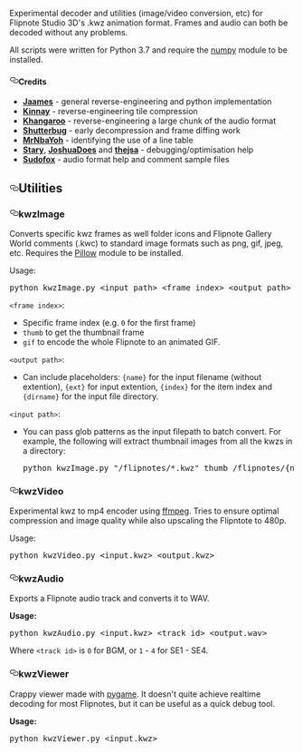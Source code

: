 <p>Experimental decoder and utilities (image/video conversion, etc) for Flipnote Studio 3D's .kwz animation format. Frames and audio can both be decoded without any problems.</p>
<p>All scripts were written for Python 3.7 and require the <a href="http://www.numpy.org/" rel="nofollow">numpy</a> module to be installed.</p>
<h4><a id="user-content-credits" class="anchor" aria-hidden="true" href="#credits"><svg class="octicon octicon-link" viewbox="0 0 16 16" version="1.1" width="16" height="16" aria-hidden="true"><path fill-rule="evenodd" d="M4 9h1v1H4c-1.5 0-3-1.69-3-3.5S2.55 3 4 3h4c1.45 0 3 1.69 3 3.5 0 1.41-.91 2.72-2 3.25V8.59c.58-.45 1-1.27 1-2.09C10 5.22 8.98 4 8 4H4c-.98 0-2 1.22-2 2.5S3 9 4 9zm9-3h-1v1h1c1 0 2 1.22 2 2.5S13.98 12 13 12H9c-.98 0-2-1.22-2-2.5 0-.83.42-1.64 1-2.09V6.25c-1.09.53-2 1.84-2 3.25C6 11.31 7.55 13 9 13h4c1.45 0 3-1.69 3-3.5S14.5 6 13 6z"></path></svg></a>Credits</h4>
<ul>
<li><strong><a href="https://github.com/jaames">Jaames</a></strong> - general reverse-engineering and python implementation</li>
<li><strong><a href="https://github.com/Kinnay">Kinnay</a></strong> - reverse-engineering tile compression</li>
<li><strong><a href="https://github.com/khang06">Khangaroo</a></strong> - reverse-engineering a large chunk of the audio format</li>
<li><strong><a href="https://github.com/shutterbug2000">Shutterbug</a></strong> - early decompression and frame diffing work</li>
<li><strong><a href="https://github.com/MrNbaYoh">MrNbaYoh</a></strong> - identifying the use of a line table</li>
<li><strong><a href="https://github.com/stary2001">Stary</a></strong>, <strong><a href="https://github.com/JoshuaDoes">JoshuaDoes</a></strong> and <strong><a href="https://github.com/thejsa">thejsa</a></strong> - debugging/optimisation help</li>
<li><strong><a href="https://github.com/sudofox">Sudofox</a></strong> - audio format help and comment sample files</li>
</ul>
<h2><a id="user-content-utilities" class="anchor" aria-hidden="true" href="#utilities"><svg class="octicon octicon-link" viewbox="0 0 16 16" version="1.1" width="16" height="16" aria-hidden="true"><path fill-rule="evenodd" d="M4 9h1v1H4c-1.5 0-3-1.69-3-3.5S2.55 3 4 3h4c1.45 0 3 1.69 3 3.5 0 1.41-.91 2.72-2 3.25V8.59c.58-.45 1-1.27 1-2.09C10 5.22 8.98 4 8 4H4c-.98 0-2 1.22-2 2.5S3 9 4 9zm9-3h-1v1h1c1 0 2 1.22 2 2.5S13.98 12 13 12H9c-.98 0-2-1.22-2-2.5 0-.83.42-1.64 1-2.09V6.25c-1.09.53-2 1.84-2 3.25C6 11.31 7.55 13 9 13h4c1.45 0 3-1.69 3-3.5S14.5 6 13 6z"></path></svg></a>Utilities</h2>
<h3><a id="user-content-kwzimage" class="anchor" aria-hidden="true" href="#kwzimage"><svg class="octicon octicon-link" viewbox="0 0 16 16" version="1.1" width="16" height="16" aria-hidden="true"><path fill-rule="evenodd" d="M4 9h1v1H4c-1.5 0-3-1.69-3-3.5S2.55 3 4 3h4c1.45 0 3 1.69 3 3.5 0 1.41-.91 2.72-2 3.25V8.59c.58-.45 1-1.27 1-2.09C10 5.22 8.98 4 8 4H4c-.98 0-2 1.22-2 2.5S3 9 4 9zm9-3h-1v1h1c1 0 2 1.22 2 2.5S13.98 12 13 12H9c-.98 0-2-1.22-2-2.5 0-.83.42-1.64 1-2.09V6.25c-1.09.53-2 1.84-2 3.25C6 11.31 7.55 13 9 13h4c1.45 0 3-1.69 3-3.5S14.5 6 13 6z"></path></svg></a>kwzImage</h3>
<p>Converts specific kwz frames as well folder icons and Flipnote Gallery World comments (.kwc) to standard image formats such as png, gif, jpeg, etc. Requires the <a href="https://pillow.readthedocs.io/en/5.2.x/" rel="nofollow">Pillow</a> module to be installed.</p>
<p>Usage:</p>
<div class="highlight highlight-source-shell"><pre>python kwzImage.py <span class="pl-k">&lt;</span>input path<span class="pl-k">&gt;</span> <span class="pl-k">&lt;</span>frame index<span class="pl-k">&gt;</span> <span class="pl-k">&lt;</span>output path<span class="pl-k">&gt;</span></pre></div>
<p><code>&lt;frame index&gt;</code>:</p>
<ul>
<li>Specific frame index (e.g. <code>0</code> for the first frame)</li>
<li><code>thumb</code> to get the thumbnail frame</li>
<li><code>gif</code> to encode the whole Flipnote to an animated GIF.</li>
</ul>
<p><code>&lt;output path&gt;</code>:</p>
<ul>
<li>Can include placeholders: <code>{name}</code> for the input filename (without extention), <code>{ext}</code> for input extention, <code>{index}</code> for the item index and <code>{dirname}</code> for the input file directory.</li>
</ul>
<p><code>&lt;input path&gt;</code>:</p>
<ul>
<li>
<p>You can pass glob patterns as the input filepath to batch convert. For example, the following will extract thumbnail images from all the kwzs in a directory:</p>
<div class="highlight highlight-source-shell"><pre>python kwzImage.py <span class="pl-s"><span class="pl-pds">"</span>/flipnotes/*.kwz<span class="pl-pds">"</span></span> thumb /flipnotes/{name}.png</pre></div>
</li>
</ul>
<h3><a id="user-content-kwzvideo" class="anchor" aria-hidden="true" href="#kwzvideo"><svg class="octicon octicon-link" viewbox="0 0 16 16" version="1.1" width="16" height="16" aria-hidden="true"><path fill-rule="evenodd" d="M4 9h1v1H4c-1.5 0-3-1.69-3-3.5S2.55 3 4 3h4c1.45 0 3 1.69 3 3.5 0 1.41-.91 2.72-2 3.25V8.59c.58-.45 1-1.27 1-2.09C10 5.22 8.98 4 8 4H4c-.98 0-2 1.22-2 2.5S3 9 4 9zm9-3h-1v1h1c1 0 2 1.22 2 2.5S13.98 12 13 12H9c-.98 0-2-1.22-2-2.5 0-.83.42-1.64 1-2.09V6.25c-1.09.53-2 1.84-2 3.25C6 11.31 7.55 13 9 13h4c1.45 0 3-1.69 3-3.5S14.5 6 13 6z"></path></svg></a>kwzVideo</h3>
<p>Experimental kwz to mp4 encoder using <a href="https://www.ffmpeg.org/" rel="nofollow">ffmpeg</a>. Tries to ensure optimal compression and image quality while also upscaling the Flipntote to 480p.</p>
<p>Usage:</p>
<div class="highlight highlight-source-shell"><pre>python kwzVideo.py <span class="pl-k">&lt;</span>input.kwz<span class="pl-k">&gt;</span> <span class="pl-k">&lt;</span>output.kwz<span class="pl-k">&gt;</span></pre></div>
<h3><a id="user-content-kwzaudio" class="anchor" aria-hidden="true" href="#kwzaudio"><svg class="octicon octicon-link" viewbox="0 0 16 16" version="1.1" width="16" height="16" aria-hidden="true"><path fill-rule="evenodd" d="M4 9h1v1H4c-1.5 0-3-1.69-3-3.5S2.55 3 4 3h4c1.45 0 3 1.69 3 3.5 0 1.41-.91 2.72-2 3.25V8.59c.58-.45 1-1.27 1-2.09C10 5.22 8.98 4 8 4H4c-.98 0-2 1.22-2 2.5S3 9 4 9zm9-3h-1v1h1c1 0 2 1.22 2 2.5S13.98 12 13 12H9c-.98 0-2-1.22-2-2.5 0-.83.42-1.64 1-2.09V6.25c-1.09.53-2 1.84-2 3.25C6 11.31 7.55 13 9 13h4c1.45 0 3-1.69 3-3.5S14.5 6 13 6z"></path></svg></a>kwzAudio</h3>
<p>Exports a Flipnote audio track and converts it to WAV.</p>
<p><strong>Usage:</strong></p>
<div class="highlight highlight-source-shell"><pre>python kwzAudio.py <span class="pl-k">&lt;</span>input.kwz<span class="pl-k">&gt;</span> <span class="pl-k">&lt;</span>track id<span class="pl-k">&gt;</span> <span class="pl-k">&lt;</span>output.wav<span class="pl-k">&gt;</span></pre></div>
<p>Where <code>&lt;track id&gt;</code> is <code>0</code> for BGM, or <code>1</code> - <code>4</code> for SE1 - SE4.</p>
<h3><a id="user-content-kwzviewer" class="anchor" aria-hidden="true" href="#kwzviewer"><svg class="octicon octicon-link" viewbox="0 0 16 16" version="1.1" width="16" height="16" aria-hidden="true"><path fill-rule="evenodd" d="M4 9h1v1H4c-1.5 0-3-1.69-3-3.5S2.55 3 4 3h4c1.45 0 3 1.69 3 3.5 0 1.41-.91 2.72-2 3.25V8.59c.58-.45 1-1.27 1-2.09C10 5.22 8.98 4 8 4H4c-.98 0-2 1.22-2 2.5S3 9 4 9zm9-3h-1v1h1c1 0 2 1.22 2 2.5S13.98 12 13 12H9c-.98 0-2-1.22-2-2.5 0-.83.42-1.64 1-2.09V6.25c-1.09.53-2 1.84-2 3.25C6 11.31 7.55 13 9 13h4c1.45 0 3-1.69 3-3.5S14.5 6 13 6z"></path></svg></a>kwzViewer</h3>
<p>Crappy viewer made with <a href="https://www.pygame.org/news" rel="nofollow">pygame</a>. It doesn't quite achieve realtime decoding for most Flipnotes, but it can be useful as a quick debug tool.</p>
<p><strong>Usage:</strong></p>
<div class="highlight highlight-source-shell"><pre>python kwzViewer.py <span class="pl-k">&lt;</span>input.kwz<span class="pl-k">&gt;</span></pre></div>
</article>
